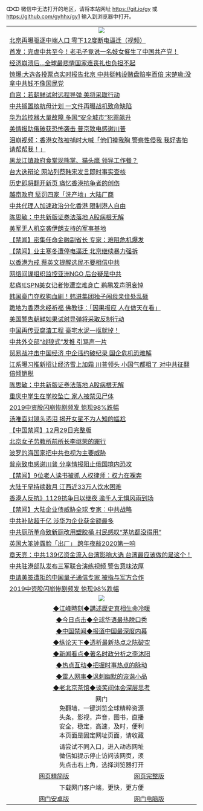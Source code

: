 ↀↀ 微信中无法打开的地区，请将本站网址 https://git.io/gy 或 https://github.com/gyhhx/gy1 输入到浏览器中打开。 

 <table>

  <tr>
    <td colspan="2" align=center><img src="https://cdn.jsdelivr.net/gh/gyoupiodf/im1/20190822-2.jpg"></td>
 </tr>
<tr><td colspan="2" align="left"><a href="https://xball.casa/oo.aspx?name=c1112182&key=eqxowaguscvmxdgc&from=gy">北京再曝驱逐中端人口 零下12度断电逼迁（视频）</a></td></tr>
<tr><td colspan="2" align="left"><a href="https://xball.casa/oo.aspx?name=c1112207&key=eqxowaguscvmxdgc&from=gy">首发：完虐中共至今！老毛子竟说一名妓女催生了中国共产党！</a></td></tr>
<tr><td colspan="2" align="left"><a href="https://xball.casa/oo.aspx?name=c1112172&key=eqxowaguscvmxdgc&from=gy">经济崩溃后…全球最悲情国家连丧礼也负担不起</a></td></tr>
<tr><td colspan="2" align="left"><a href="https://xball.casa/oo.aspx?name=c1112170&key=eqxowaguscvmxdgc&from=gy">惊爆:大选各投票点实时报告北京 中共挺韩设赌盘赔率百倍 宋楚瑜:没拿中共钱不像国民党</a></td></tr>
<tr><td colspan="2" align="left"><a href="https://xball.casa/oo.aspx?name=c1112180&key=eqxowaguscvmxdgc&from=gy">白宫：若朝鲜试射远程导弹 美将采取行动</a></td></tr>
<tr><td colspan="2" align="left"><a href="https://xball.casa/oo.aspx?name=c1112177&key=eqxowaguscvmxdgc&from=gy">中共搁置核航母计划 一文件再曝战机致命缺陷</a></td></tr>
<tr><td colspan="2" align="left"><a href="https://xball.casa/oo.aspx?name=c1112176&key=eqxowaguscvmxdgc&from=gy">华为监控器大量故障 多国“安全城市”犯罪飙升</a></td></tr>
<tr><td colspan="2" align="left"><a href="https://xball.casa/oo.aspx?name=c1112192&key=eqxowaguscvmxdgc&from=gy">美情报助俄破获恐怖袭击 普京致电感谢川普</a></td></tr>
<tr><td colspan="2" align="left"><a href="https://xball.casa/oo.aspx?name=c1112165&key=eqxowaguscvmxdgc&from=gy">泪崩视频：香港女孩被捕时大喊「他们摸我胸 警察性侵我 我好害怕 请帮帮我！」</a></td></tr>
<tr><td colspan="2" align="left"><a href="https://xball.casa/oo.aspx?name=c1112174&key=eqxowaguscvmxdgc&from=gy">黑龙江镇政府食堂现熊掌、猫头鹰 领导工作餐？</a></td></tr>
<tr><td colspan="2" align="left"><a href="https://xball.casa/oo.aspx?name=c1112188&key=eqxowaguscvmxdgc&from=gy">台大选辩论 网站列蔡韩宋发言即时事实查核</a></td></tr>
<tr><td colspan="2" align="left"><a href="https://xball.casa/oo.aspx?name=c1112158&key=eqxowaguscvmxdgc&from=gy">历史即将翻开新页 痛忆香港抗争者的创伤</a></td></tr>
<tr><td colspan="2" align="left"><a href="https://xball.casa/oo.aspx?name=c1112178&key=eqxowaguscvmxdgc&from=gy">越南政府 惩罚四家「洗产地」大陆厂商</a></td></tr>
<tr><td colspan="2" align="left"><a href="https://xball.casa/oo.aspx?name=c1112200&key=eqxowaguscvmxdgc&from=gy">中共代理人加速政治分化香港 限制港人自由</a></td></tr>
<tr><td colspan="2" align="left"><a href="https://xball.casa/oo.aspx?name=c1112173&key=eqxowaguscvmxdgc&from=gy">陈思敏：中共新版证券法落地 A股病根无解</a></td></tr>
<tr><td colspan="2" align="left"><a href="https://xball.casa/oo.aspx?name=c1112199&key=eqxowaguscvmxdgc&from=gy">美军无人机空袭伊朗支持的军事基地</a></td></tr>
<tr><td colspan="2" align="left"><a href="https://xball.casa/oo.aspx?name=c1112194&key=eqxowaguscvmxdgc&from=gy">【禁闻】密集任命金融副省长 专家：难阻危机爆发</a></td></tr>
<tr><td colspan="2" align="left"><a href="https://xball.casa/oo.aspx?name=c1112193&key=eqxowaguscvmxdgc&from=gy">【禁闻】业主寒冬遭停电逼迁 北京继续暴力强拆</a></td></tr>
<tr><td colspan="2" align="left"><a href="https://xball.casa/oo.aspx?name=c1112216&key=eqxowaguscvmxdgc&from=gy">以香港为戒 蔡英文提醒选民不要相信中共</a></td></tr>
<tr><td colspan="2" align="left"><a href="https://xball.casa/oo.aspx?name=c1112181&key=eqxowaguscvmxdgc&from=gy">网络间谍组织监控亚洲NGO 后台疑是中共</a></td></tr>
<tr><td colspan="2" align="left"><a href="https://xball.casa/oo.aspx?name=c1112209&key=eqxowaguscvmxdgc&from=gy">悲痛!ESPN美女记者惨遭空难身亡 鹈鹕发声明哀悼</a></td></tr>
<tr><td colspan="2" align="left"><a href="https://xball.casa/oo.aspx?name=c1112171&key=eqxowaguscvmxdgc&from=gy">韩国豪门夺权狗血剧！韩进集团独子闯母亲住处乱砸</a></td></tr>
<tr><td colspan="2" align="left"><a href="https://xball.casa/oo.aspx?name=c1112168&key=eqxowaguscvmxdgc&from=gy">跪地为香港念经祈福 佛教徒：「因果报应 人在做天在看」</a></td></tr>
<tr><td colspan="2" align="left"><a href="https://xball.casa/oo.aspx?name=c1112198&key=eqxowaguscvmxdgc&from=gy">美国警告朝鲜如果试射导弹将采取反制行动</a></td></tr>
<tr><td colspan="2" align="left"><a href="https://xball.casa/oo.aspx?name=c1112206&key=eqxowaguscvmxdgc&from=gy">中国再传豆腐渣工程 豪宅水泥一抠就掉！</a></td></tr>
<tr><td colspan="2" align="left"><a href="https://xball.casa/oo.aspx?name=c1112219&key=eqxowaguscvmxdgc&from=gy">中共外交部“战狼式”发推 引骂声一片</a></td></tr>
<tr><td colspan="2" align="left"><a href="https://xball.casa/oo.aspx?name=c1112189&key=eqxowaguscvmxdgc&from=gy">贸易战冲击中国经济 中企违约破纪录 国企危机恐难解</a></td></tr>
<tr><td colspan="2" align="left"><a href="https://xball.casa/oo.aspx?name=c1112251&key=eqxowaguscvmxdgc&from=gy">江系曝习推新招让经济雪上加霜 川普领头 小国气都粗了 对中共征翻倍倾销税</a></td></tr>
<tr><td colspan="2" align="left"><a href="https://xball.casa/oo.aspx?name=c1112166&key=eqxowaguscvmxdgc&from=gy">陈思敏：中共新版证券法落地 A股病根无解</a></td></tr>
<tr><td colspan="2" align="left"><a href="https://xball.casa/oo.aspx?name=c1112204&key=eqxowaguscvmxdgc&from=gy">重庆中学生在学校坠亡 家人被禁见尸体</a></td></tr>
<tr><td colspan="2" align="left"><a href="https://xball.casa/oo.aspx?name=c1112202&key=eqxowaguscvmxdgc&from=gy">2019中资股闪崩惨剧频发 惊现98%跌幅</a></td></tr>
<tr><td colspan="2" align="left"><a href="https://xball.casa/oo.aspx?name=c1112201&key=eqxowaguscvmxdgc&from=gy">汤唯面对镜头洒泪 揭开女星不为人知的尴尬</a></td></tr>
<tr><td colspan="2" align="left"><a href="https://xball.casa/oo.aspx?name=c1112210&key=eqxowaguscvmxdgc&from=gy">【中国禁闻】12月29日完整版</a></td></tr>
<tr><td colspan="2" align="left"><a href="https://xball.casa/oo.aspx?name=c1112203&key=eqxowaguscvmxdgc&from=gy">北京女子劳教所前所长李继荣的罪行</a></td></tr>
<tr><td colspan="2" align="left"><a href="https://xball.casa/oo.aspx?name=c1112169&key=eqxowaguscvmxdgc&from=gy">波罗的海国家把中共也视为主要威胁</a></td></tr>
<tr><td colspan="2" align="left"><a href="https://xball.casa/oo.aspx?name=c1112167&key=eqxowaguscvmxdgc&from=gy">普京致电感谢川普 分享情报阻止俄国境内恐攻</a></td></tr>
<tr><td colspan="2" align="left"><a href="https://xball.casa/oo.aspx?name=c1112195&key=eqxowaguscvmxdgc&from=gy">【禁闻】9位老人读书被抓 人权律师：权力在裸奔</a></td></tr>
<tr><td colspan="2" align="left"><a href="https://xball.casa/oo.aspx?name=c1112175&key=eqxowaguscvmxdgc&from=gy">大陆干旱持续数月 江西近33万人饮水困难</a></td></tr>
<tr><td colspan="2" align="left"><a href="https://xball.casa/oo.aspx?name=c1112163&key=eqxowaguscvmxdgc&from=gy">香港人反抗》1129抗争日以继夜 逾千人无惧风雨到场</a></td></tr>
<tr><td colspan="2" align="left"><a href="https://xball.casa/oo.aspx?name=c1112196&key=eqxowaguscvmxdgc&from=gy">【禁闻】大陆企业债威胁全球 专家：中共战略</a></td></tr>
<tr><td colspan="2" align="left"><a href="https://xball.casa/oo.aspx?name=c1112179&key=eqxowaguscvmxdgc&from=gy">中共补贴超千亿  涉华为企业获金额最多</a></td></tr>
<tr><td colspan="2" align="left"><a href="https://xball.casa/oo.aspx?name=c1112220&key=eqxowaguscvmxdgc&from=gy">中共厕所革命致新厕改用塑胶桶  村民感叹“茅坑都没得用”</a></td></tr>
<tr><td colspan="2" align="left"><a href="https://xball.casa/oo.aspx?name=c1112164&key=eqxowaguscvmxdgc&from=gy">英国大笨钟露脸「出厂」 跨年夜敲2020第一响</a></td></tr>
<tr><td colspan="2" align="left"><a href="https://xball.casa/oo.aspx?name=c1112256&key=eqxowaguscvmxdgc&from=gy">章天亮：中共139亿资金流入台湾影响大选 台湾最应该做的是这个！</a></td></tr>
<tr><td colspan="2" align="left"><a href="https://xball.casa/oo.aspx?name=c1112214&key=eqxowaguscvmxdgc&from=gy">中共驻港部队发布三军联合演练视频 警告意味浓厚</a></td></tr>
<tr><td colspan="2" align="left"><a href="https://xball.casa/oo.aspx?name=c1112211&key=eqxowaguscvmxdgc&from=gy">申请美签遭拒的中国量子通信专家 被指与军方合作</a></td></tr>
<tr><td colspan="2" align="left"><a href="https://xball.casa/oo.aspx?name=c1112255&key=eqxowaguscvmxdgc&from=gy">2019中资股闪崩惨剧频发 惊现98%跌幅</a></td></tr>

 <tr>
   <td colspan="2" align=center><img src="https://cdn.jsdelivr.net/gh/gyoupiodf/im1/jf-1.jpg"></td>
  </tr>
   <tr>
   <td colspan="2" align=center> 
<a href="https://xball.casa/oo.aspx?name=c922850&key=eqxowaguscvmxdgc&from=gy&tag=9877">◆江峰時刻◆講述歷史真相生命冷暖</a><br/>
    </td>
  </tr>
   <tr>
   <td colspan="2" align=center> 
<a href="https://xball.casa/oo.aspx?name=c816850&key=eqxowaguscvmxdgc&from=gy&tag=9877">◆今日点击◆全球华语最热脱口秀</a><br/>
    </td>
  </tr>
  <tr>
  <td colspan="2" align=center>
<a href="https://xball.casa/oo.aspx?name=c816860&key=eqxowaguscvmxdgc&from=gy&tag=99733110">◆中国禁闻◆报道中国最深度内幕</a><br/>
   </tr>
  <tr>
     <td colspan="2" align=center>
<a href="https://xball.casa/oo.aspx?name=c816855&key=eqxowaguscvmxdgc&from=gy&tag=997110">◆纵论天下◆透析最新热点之陈破空</a><br/>
   </tr>
   <tr>
      <td colspan="2" align=center>
<a href="https://xball.casa/oo.aspx?name=c838308&key=eqxowaguscvmxdgc&from=gy&tag=9973110">◆新闻看点◆著名时政分析之李沐阳</a><br/>
   </tr>
   <tr>
     <td colspan="2" align=center>
<a href="https://xball.casa/oo.aspx?name=c816852&key=eqxowaguscvmxdgc&from=gy&tag=9733110">◆热点互动◆把握时事热点的脉动</a><br/>
   </tr>
   <tr>
      <td colspan="2" align=center>
<a href="https://xball.casa/oo.aspx?name=c816694&key=eqxowaguscvmxdgc&from=gy&tag=93310">◆雷人网事◆讽刺幽默的诙谐小品</a><br/>
   </tr>
   <tr>
    <td colspan="2" align=center>
<a href="https://xball.casa/oo.aspx?name=c816650&key=eqxowaguscvmxdgc&from=gy&tag=9973110">◆老北京茶馆◆谈笑间体会深层思考</a><br/>
   </tr>
<tr>
    <td colspan="2" align="center">网门<br/>免翻墙，一键浏览全球精粹资源<br/>头条，影视，声音，图书，直播<br/>安全，稳定，高速，及时，便利<br/>本页面是固定网址页面，请收藏</td>
  <tr>
  <tr>
    <td colspan="2" align="center">请尝试不同入口，进入动态网址<br/>微信如提示停止访问该网页，须<br/>先点击右上角，选择浏览器打开</td>
  <tr>  
  <tr>
    <td align="center"><a href="https://gitcdn.xyz/repo/otiny/up/master/show002.htm">网页精简版</a></td>
    <td align="center"><a href="https://gitcdn.xyz/repo/otiny/up/master/show001.htm">网页完整版</a></td>
  </tr>
  <tr>
    <td colspan="2" align="center">下载网门客户端，更快，更方便</td>
  <tr>
  <tr>
    <td align="center"><a href="https://raw.githubusercontent.com/opipe/up/master/oGatea.apk">网门安卓版</a></td>
    <td align="center"><a href="https://raw.githubusercontent.com/opipe/up/master/oGate.zip">网门电脑版</a></td>
  </tr>

</table>

